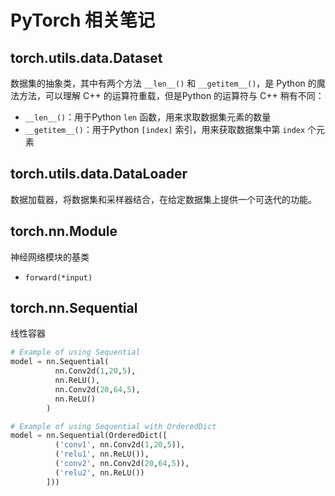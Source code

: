 # PyTorch 相关笔记

[annotation]: [id] (167de951-a456-4ff3-b936-101082f72647)
[annotation]: [status] (public)
[annotation]: [create_time] (2021-11-09 00:29:09)
[annotation]: [category] (计算机技术)
[annotation]: [tags] (深度学习|人工智能|PyTorch)
[annotation]: [comments] (true)
[annotation]: [url] (http://blog.ccyg.studio/article/167de951-a456-4ff3-b936-101082f72647)


## torch.utils.data.Dataset

数据集的抽象类，其中有两个方法 `__len__()` 和 `__getitem__()`，是 Python 的魔法方法，可以理解 C++ 的运算符重载，但是Python 的运算符与 C++ 稍有不同：

- `__len__()`：用于Python `len` 函数，用来求取数据集元素的数量
- `__getitem__()`：用于Python `[index]` 索引，用来获取数据集中第 `index` 个元素

## torch.utils.data.DataLoader

数据加载器，将数据集和采样器结合，在给定数据集上提供一个可迭代的功能。

## torch.nn.Module

神经网络模块的基类

- `forward(*input)`

## torch.nn.Sequential

线性容器

```python
# Example of using Sequential
model = nn.Sequential(
          nn.Conv2d(1,20,5),
          nn.ReLU(),
          nn.Conv2d(20,64,5),
          nn.ReLU()
        )

# Example of using Sequential with OrderedDict
model = nn.Sequential(OrderedDict([
          ('conv1', nn.Conv2d(1,20,5)),
          ('relu1', nn.ReLU()),
          ('conv2', nn.Conv2d(20,64,5)),
          ('relu2', nn.ReLU())
        ]))
```
